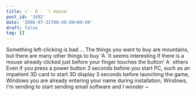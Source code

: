 ```yaml
---
title: ('· Ω · `) mouse
post_id: '3492'
date: '2006-07-31T00:48:00+09:00'
draft: false
tag: []
---
```


Something left-clicking is bad ... The things you want to buy are mountains, but there are many other things to buy 'A \`It seems interesting if there is a mouse already clicked just before your finger touches the button' A\` others Even if you press a power button 3 seconds before you start PC, such as an impatient 3D card to start 3D display 3 seconds before launching the game, Windows you are already entering your name during installation, Windows, I'm sending to start sending email software and I wonder ~